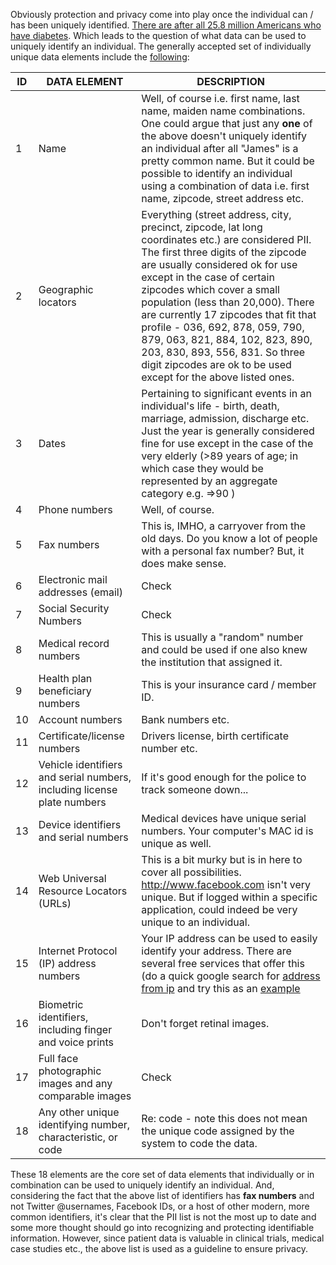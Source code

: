 Obviously protection and privacy come into play once the individual can / has been uniquely identified. [There are after all 25.8 million Americans who have diabetes](http://ndep.nih.gov/diabetes-facts/). Which leads to the question of what data can be used to uniquely identify an individual. The generally accepted set of individually unique data elements include the [following](http://www.oshpd.ca.gov/Boards/CPHS/HIPAAIdentifiers.pdf):

| **ID** | **DATA ELEMENT** | **DESCRIPTION** |
|------|--------------|---------------|
| 1 | Name | Well, of course i.e. first name, last name, maiden name combinations. One could argue that just any <strong>one</strong> of the above doesn&#39;t uniquely identify an individual after all &quot;James&quot; is a pretty common name. But it could be possible to identify an individual using a combination of data i.e. first name, zipcode, street address etc. |
| 2 | Geographic locators | Everything (street address, city, precinct, zipcode, lat long coordinates etc.) are considered PII. The first three digits of the zipcode are usually considered ok for use except in the case of certain zipcodes which cover a small population (less than 20,000). There are currently 17 zipcodes that fit that profile - 036, 692, 878, 059, 790, 879, 063, 821, 884, 102, 823, 890, 203, 830, 893, 556, 831. So three digit zipcodes are ok to be used except for the above listed ones. |
| 3 | Dates | Pertaining to significant events in an individual&#39;s life - birth, death, marriage, admission, discharge etc. Just the year is generally considered fine for use except in the case of the very elderly (&gt;89 years of age; in which case they would be represented by an aggregate category e.g. =&gt;90 ) |
| 4 | Phone numbers | Well, of course. |
| 5 |Fax numbers | This is, IMHO, a carryover from the old days. Do you know a lot of people with a personal fax number? But, it does make sense. |
| 6 | Electronic mail addresses (email) | Check |
| 7 | Social Security Numbers | Check |
| 8 | Medical record numbers | This is usually a &quot;random&quot; number and could be used if one also knew the institution that assigned it. |
| 9 | Health plan beneficiary numbers | This is your insurance card / member ID. |
| 10 | Account numbers | Bank numbers etc. |
| 11 | Certificate/license numbers | Drivers license, birth certificate number etc. |
| 12 | Vehicle identifiers and serial numbers, including license plate numbers | If it&#39;s good enough for the police to track someone down... |
| 13 | Device identifiers and serial numbers | Medical devices have unique serial numbers. Your computer&#39;s MAC id is unique as well. |
| 14 | Web Universal Resource Locators (URLs) | This is a bit murky but is in here to cover all possibilities. <a href="http://www.facebook.com" rel="nofollow">http://www.facebook.com</a> isn&#39;t very unique. But if logged within a specific application, could indeed be very unique to an individual. |
| 15 | Internet Protocol (IP) address numbers | Your IP address can be used to easily identify your address. There are several free services that offer this (do a quick google search for <a href="https://www.google.com/search?q=address+from+ip&amp;oq=address" rel="nofollow">address from ip</a> and try this as an <a href="http://geobytes.com/get-city-details-api/" rel="nofollow">example</a> |
| 16 | Biometric identifiers, including finger and voice prints | Don&#39;t forget retinal images. |
| 17 | Full face photographic images and any comparable images | Check |
| 18 | Any other unique identifying number, characteristic, or code | Re: code - note this does not mean the unique code assigned by the system to code the data. |

These 18 elements are the core set of data elements that individually or in combination can be used to uniquely identify an individual. And, considering the fact that the above list of identifiers has **fax numbers** and not Twitter @usernames, Facebook IDs, or a host of other modern, more common identifiers, it's clear that the PII list is not the most up to date and some more thought should go into recognizing and protecting identifiable information. However, since patient data is valuable in clinical trials, medical case studies etc., the above list is used as a guideline to ensure privacy.
